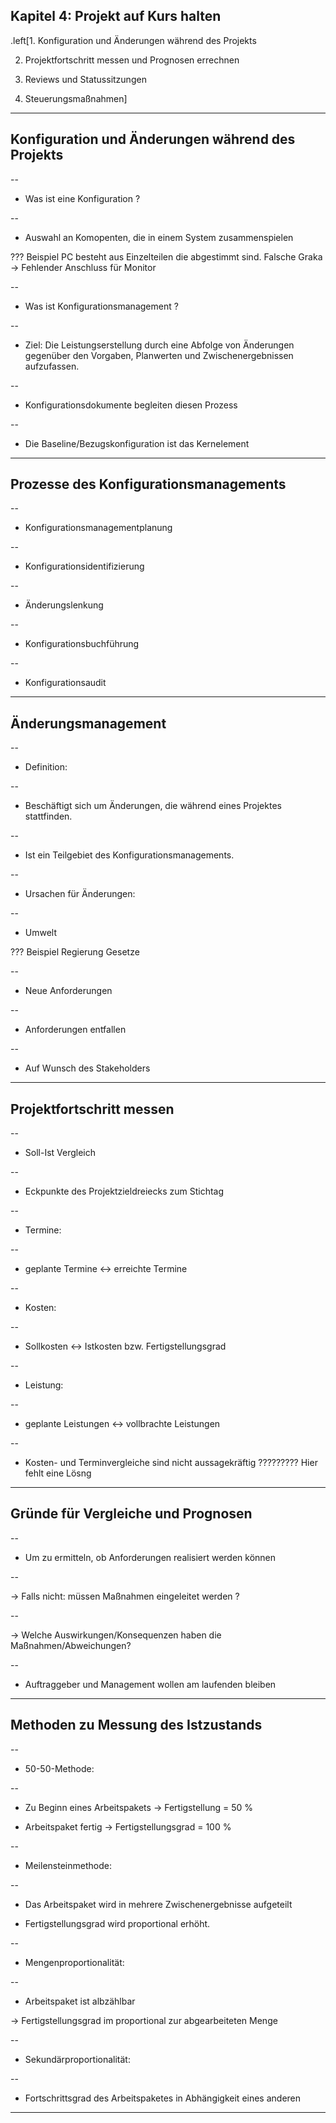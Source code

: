 ## Kapitel 4: Projekt auf Kurs halten

.left[1. Konfiguration und Änderungen während des Projekts

2. Projektfortschritt messen und Prognosen errechnen

3. Reviews und Statussitzungen

4. Steuerungsmaßnahmen]
---

## Konfiguration und  Änderungen während des Projekts

--
* Was ist eine Konfiguration ?

--

 * Auswahl an Komopenten, die in einem System zusammenspielen

???
Beispiel PC besteht aus Einzelteilen die abgestimmt sind. Falsche Graka -> Fehlender Anschluss für Monitor

--

* Was ist Konfigurationsmanagement ?
  
--

 * Ziel: Die Leistungserstellung durch eine Abfolge von Änderungen gegenüber den Vorgaben, Planwerten und Zwischenergebnissen aufzufassen.

--

 * Konfigurationsdokumente begleiten diesen Prozess 

--

* Die Baseline/Bezugskonfiguration ist das Kernelement
---
## Prozesse des Konfigurationsmanagements 

--

* Konfigurationsmanagementplanung

--

* Konfigurationsidentifizierung

--

* Änderungslenkung

--

* Konfigurationsbuchführung

--

* Konfigurationsaudit

---
## Änderungsmanagement

--
* Definition:

--

 * Beschäftigt sich um Änderungen, die während eines Projektes stattfinden.
 

--
 * Ist ein Teilgebiet des Konfigurationsmanagements.


--
* Ursachen für Änderungen:

--

 * Umwelt

???
Beispiel Regierung Gesetze

--

 * Neue Anforderungen

--

 * Anforderungen entfallen

--

 * Auf Wunsch des Stakeholders

---
## Projektfortschritt messen

--

* Soll-Ist Vergleich

-- 

 * Eckpunkte des Projektzieldreiecks zum Stichtag

--

  * Termine:

--

   * geplante Termine <-> erreichte Termine

--

  * Kosten:

--

   * Sollkosten <-> Istkosten bzw. Fertigstellungsgrad

--

  * Leistung:

--

   * geplante Leistungen <-> vollbrachte Leistungen

--

* Kosten- und Terminvergleiche sind nicht aussagekräftig
????????? Hier fehlt eine Lösng

---

## Gründe für Vergleiche und Prognosen

--

* Um zu ermitteln, ob Anforderungen realisiert werden können

--

-> Falls nicht: müssen Maßnahmen eingeleitet werden ?

--

-> Welche Auswirkungen/Konsequenzen haben die Maßnahmen/Abweichungen?

--

* Auftraggeber und Management wollen am laufenden bleiben

---

## Methoden zu Messung des Istzustands

--

* 50-50-Methode:

--

 * Zu Beginn eines Arbeitspakets -> Fertigstellung = 50 %  

 * Arbeitspaket fertig -> Fertigstellungsgrad = 100 %

--

* Meilensteinmethode:

--

 * Das Arbeitspaket wird in mehrere Zwischenergebnisse aufgeteilt

 * Fertigstellungsgrad wird proportional erhöht.

--
 
* Mengenproportionalität:

--

 * Arbeitspaket ist albzählbar
  
  -> Fertigstellungsgrad im proportional zur abgearbeiteten Menge

--

* Sekundärproportionalität:

--

 * Fortschrittsgrad des Arbeitspaketes in Abhängigkeit eines anderen

--- 
